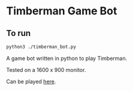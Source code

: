 # Timberman Game Bot


## To run
```bash
python3 ./timberman_bot.py
```

A game bot written in python to play Timberman.


Tested on a 1600 x 900 monitor.


Can be played [here](https://goo.gl/ykbm1S).
